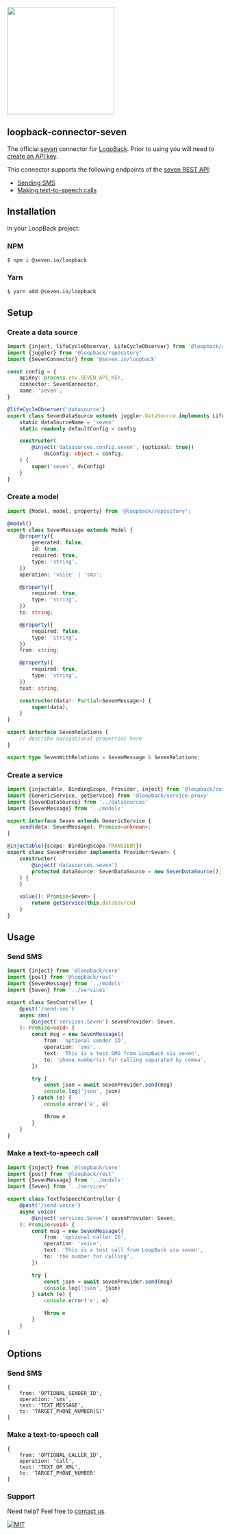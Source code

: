 <img src="https://www.seven.io/wp-content/uploads/Logo.svg" width="250" />

## loopback-connector-seven

The official [seven](http://www.seven.io/) connector for [LoopBack](https://loopback.io).
Prior to using you will need to [create an API key](https://help.seven.io/en/api-key-access).

This connector supports the following endpoints of
the [seven REST API](https://www.seven.io/en/docs/gateway/http-api/):

- [Sending SMS](https://www.seven.io/en/docs/gateway/http-api/sms-dispatch/)
- [Making text-to-speech calls](https://www.seven.io/en/docs/gateway/http-api/voice/)

## Installation

In your LoopBack project:

### NPM

    $ npm i @seven.io/loopback

### Yarn

    $ yarn add @seven.io/loopback

## Setup

### Create a data source

```typescript
import {inject, lifeCycleObserver, LifeCycleObserver} from '@loopback/core'
import {juggler} from '@loopback/repository'
import {SevenConnector} from '@seven.io/loopback'

const config = {
    apiKey: process.env.SEVEN_API_KEY,
    connector: SevenConnector,
    name: 'seven',
}

@lifeCycleObserver('datasource')
export class SevenDataSource extends juggler.DataSource implements LifeCycleObserver {
    static dataSourceName = 'seven'
    static readonly defaultConfig = config

    constructor(
        @inject('datasources.config.seven', {optional: true})
            dsConfig: object = config,
    ) {
        super('seven', dsConfig)
    }
}

```

### Create a model

```typescript
import {Model, model, property} from '@loopback/repository';

@model()
export class SevenMessage extends Model {
    @property({
        generated: false,
        id: true,
        required: true,
        type: 'string',
    })
    operation: 'voice' | 'sms';

    @property({
        required: true,
        type: 'string',
    })
    to: string;

    @property({
        required: false,
        type: 'string',
    })
    from: string;

    @property({
        required: true,
        type: 'string',
    })
    text: string;

    constructor(data?: Partial<SevenMessage>) {
        super(data);
    }
}

export interface SevenRelations {
    // describe navigational properties here
}

export type SevenWithRelations = SevenMessage & SevenRelations;
```

### Create a service

```typescript
import {injectable, BindingScope, Provider, inject} from '@loopback/core'
import {GenericService, getService} from '@loopback/service-proxy'
import {SevenDataSource} from '../datasources'
import {SevenMessage} from '../models'

export interface Seven extends GenericService {
    send(data: SevenMessage): Promise<unknown>;
}

@injectable({scope: BindingScope.TRANSIENT})
export class SevenProvider implements Provider<Seven> {
    constructor(
        @inject('datasources.seven')
        protected dataSource: SevenDataSource = new SevenDataSource(),
    ) {
    }

    value(): Promise<Seven> {
        return getService(this.dataSource)
    }
}
```

## Usage

### Send SMS

```typescript
import {inject} from '@loopback/core'
import {post} from '@loopback/rest'
import {SevenMessage} from '../models'
import {Seven} from '../services'

export class SmsController {
    @post('/send-sms')
    async sms(
        @inject('services.Seven') sevenProvider: Seven,
    ): Promise<void> {
        const msg = new SevenMessage({
            from: 'optional sender ID',
            operation: 'sms',
            text: 'This is a test SMS from LoopBack via seven',
            to: 'phone number(s) for calling separated by comma',
        })

        try {
            const json = await sevenProvider.send(msg)
            console.log('json', json)
        } catch (e) {
            console.error('e', e)

            throw e
        }
    }
}
```

### Make a text-to-speech call

```typescript
import {inject} from '@loopback/core'
import {post} from '@loopback/rest'
import {SevenMessage} from '../models'
import {Seven} from '../services'

export class TextToSpeechController {
    @post('/send-voice')
    async voice(
        @inject('services.Seven') sevenProvider: Seven,
    ): Promise<void> {
        const msg = new SevenMessage({
            from: 'optional caller ID',
            operation: 'voice',
            text: 'This is a test call from LoopBack via seven',
            to: 'the number for calling',
        })

        try {
            const json = await sevenProvider.send(msg)
            console.log('json', json)
        } catch (e) {
            console.error('e', e)

            throw e
        }
    }
}
```

## Options

### Send SMS

    {
        from: 'OPTIONAL_SENDER_ID',
        operation: 'sms',
        text: 'TEXT_MESSAGE',
        to: 'TARGET_PHONE_NUMBER(S)'
    }

### Make a text-to-speech call

    {
        from: 'OPTIONAL_CALLER_ID',
        operation: 'call',
        text: 'TEXT_OR_XML',
        to: 'TARGET_PHONE_NUMBER'
    }

### Support

Need help? Feel free to [contact us](https://www.seven.io/en/company/contact/).

[![MIT](https://img.shields.io/badge/License-MIT-teal.svg)](LICENSE)
